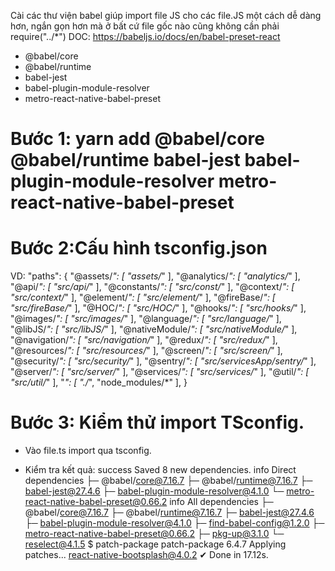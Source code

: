 Cài các thư viện babel giúp import file JS cho các file.JS một cách dễ dàng hơn, ngắn gọn hơn mà ở bất cứ file gốc nào cũng không cần phải require("../*")
DOC: https://babeljs.io/docs/en/babel-preset-react
+ @babel/core
+ @babel/runtime
+ babel-jest
+ babel-plugin-module-resolver 
+ metro-react-native-babel-preset
# Bước 1: yarn add @babel/core @babel/runtime babel-jest babel-plugin-module-resolver metro-react-native-babel-preset

# Bước 2:Cấu hình tsconfig.json

VD:
       "paths": {
            "@assets/*": [
                "assets/*"
            ],
            "@analytics/*": [
                "analytics/*"
            ],
            "@api/*": [
                "src/api/*"
            ],
            "@constants/*": [
                "src/const/*"
            ],
            "@context/*": [
                "src/context/*"
            ],
            "@element/*": [
                "src/element/*"
            ],
            "@fireBase/*": [
                "src/fireBase/*"
            ],
            "@HOC/*": [
                "src/HOC/*"
            ],
            "@hooks/*": [
                "src/hooks/*"
            ],
            "@images/*": [
                "src/images/*"
            ],
            "@language/*": [
                "src/language/*"
            ],
            "@libJS/*": [
                "src/libJS/*"
            ],
            "@nativeModule/*": [
                "src/nativeModule/*"
            ],
            "@navigation/*": [
                "src/navigation/*"
            ],
            "@redux/*": [
                "src/redux/*"
            ],
            "@resources/*": [
                "src/resources/*"
            ],
            "@screen/*": [
                "src/screen/*"
            ],
            "@security/*": [
                "src/security/*"
            ],
            "@sentry/*": [
                "src/servicesApp/sentry/*"
            ],
            "@server/*": [
                "src/server/*"
            ],
            "@services/*": [
                "src/services/*"
            ],
            "@util/*": [
                "src/util/*"
            ],
            "*": [
                "./*",
                "node_modules/*"
            ],
        }

# Bước 3: Kiểm thử import TSconfig.
+ Vào file.ts import qua tsconfig.

+ Kiểm tra kết quả:
success Saved 8 new dependencies.
info Direct dependencies
├─ @babel/core@7.16.7
├─ @babel/runtime@7.16.7
├─ babel-jest@27.4.6
├─ babel-plugin-module-resolver@4.1.0
└─ metro-react-native-babel-preset@0.66.2
info All dependencies
├─ @babel/core@7.16.7
├─ @babel/runtime@7.16.7
├─ babel-jest@27.4.6
├─ babel-plugin-module-resolver@4.1.0
├─ find-babel-config@1.2.0
├─ metro-react-native-babel-preset@0.66.2
├─ pkg-up@3.1.0
└─ reselect@4.1.5
$ patch-package
patch-package 6.4.7
Applying patches...
react-native-bootsplash@4.0.2 ✔
Done in 17.12s.


